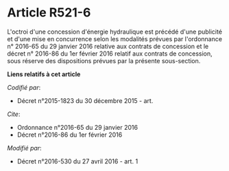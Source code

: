 # Article R521-6

L'octroi d'une concession d'énergie hydraulique est précédé d'une publicité et d'une mise en concurrence selon les modalités
prévues par l'ordonnance n° 2016-65 du 29 janvier 2016 relative aux contrats de concession et le décret n° 2016-86 du 1er
février 2016 relatif aux contrats de concession, sous réserve des dispositions prévues par la présente sous-section.

**Liens relatifs à cet article**

_Codifié par_:

  - Décret n°2015-1823 du 30 décembre 2015 - art.

_Cite_:

  - Ordonnance n°2016-65 du 29 janvier 2016
  - Décret n°2016-86 du 1er février 2016

_Modifié par_:

  - Décret n°2016-530 du 27 avril 2016 - art. 1
